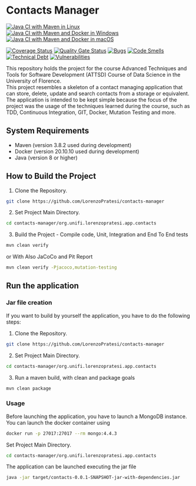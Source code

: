 # Contacts Manager

[![Java CI with Maven in Linux](https://github.com/LorenzoPratesi/contacts-manager/actions/workflows/maven.yml/badge.svg)](https://github.com/LorenzoPratesi/contacts-manager/actions/workflows/maven.yml)
[![Java CI with Maven and Docker in Windows](https://github.com/LorenzoPratesi/contacts-manager/actions/workflows/maven-windows.yml/badge.svg)](https://github.com/LorenzoPratesi/contacts-manager/actions/workflows/maven-windows.yml)
[![Java CI with Maven and Docker in macOS](https://github.com/LorenzoPratesi/contacts-manager/actions/workflows/maven-mac.yml/badge.svg)](https://github.com/LorenzoPratesi/contacts-manager/actions/workflows/maven-mac.yml)

[![Coverage Status](https://coveralls.io/repos/github/LorenzoPratesi/contacts-manager/badge.svg?branch=main)](https://coveralls.io/github/LorenzoPratesi/contacts-manager?branch=main)
[![Quality Gate Status](https://sonarcloud.io/api/project_badges/measure?project=LorenzoPratesi_contacts-manager&metric=alert_status)](https://sonarcloud.io/summary/new_code?id=LorenzoPratesi_contacts-manager)
[![Bugs](https://sonarcloud.io/api/project_badges/measure?project=LorenzoPratesi_contacts-manager&metric=bugs)](https://sonarcloud.io/summary/new_code?id=LorenzoPratesi_contacts-manager)
[![Code Smells](https://sonarcloud.io/api/project_badges/measure?project=LorenzoPratesi_contacts-manager&metric=code_smells)](https://sonarcloud.io/summary/new_code?id=LorenzoPratesi_contacts-manager)
[![Technical Debt](https://sonarcloud.io/api/project_badges/measure?project=LorenzoPratesi_contacts-manager&metric=sqale_index)](https://sonarcloud.io/summary/new_code?id=LorenzoPratesi_contacts-manager)
[![Vulnerabilities](https://sonarcloud.io/api/project_badges/measure?project=LorenzoPratesi_contacts-manager&metric=vulnerabilities)](https://sonarcloud.io/summary/new_code?id=LorenzoPratesi_contacts-manager)


This repository holds the project for the course Advanced Techniques and Tools for Software Development (ATTSD) Course of Data Science in the University of Florence.  
This project resembles a skeleton of a contact managing application that can store, delete, update and search contacts from a storage or equivalent. The application is intended to be kept simple because the focus of the project was the usage of the techniques learned during the course, such as TDD, Continuous Integration, GIT, Docker, Mutation Testing and more.

## System Requirements

- Maven (version 3.8.2 used during development)
- Docker (version 20.10.10 used during development)
- Java (version 8 or higher)

## How to Build the Project
1. Clone the Repository.
```bash
git clone https://github.com/LorenzoPratesi/contacts-manager
```
2. Set Project Main Directory.
```bash
cd contacts-manager/org.unifi.lorenzopratesi.app.contacts
```

3. Build the Project - Compile code, Unit, Integration and End To End tests
```bash
mvn clean verify
```
or With Also JaCoCo and Pit Report
```bash
mvn clean verify -Pjacoco,mutation-testing
```

## Run the application
### Jar file creation
If you want to build by yourself the application, you have to do the following steps:
1. Clone the Repository.
```bash
git clone https://github.com/LorenzoPratesi/contacts-manager
```
2. Set Project Main Directory.
```bash
cd contacts-manager/org.unifi.lorenzopratesi.app.contacts
```

3. Run a maven build, with clean and package goals
```bash
mvn clean package
```

### Usage
Before launching the application, you have to launch a MongoDB instance. You can launch the docker container using
```bash
docker run -p 27017:27017 --rm mongo:4.4.3
```
Set Project Main Directory.
```bash
cd contacts-manager/org.unifi.lorenzopratesi.app.contacts
```

The application can be launched executing the jar file
```bash
java -jar target/contacts-0.0.1-SNAPSHOT-jar-with-dependencies.jar
```

   


